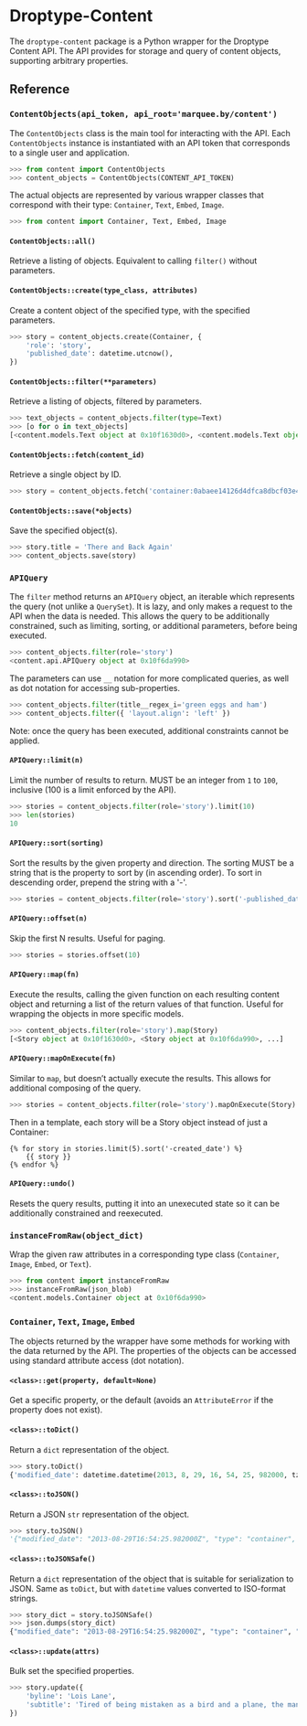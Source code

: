# Droptype-Content

The `droptype-content` package is a Python wrapper for the Droptype Content API. The API provides for storage and query of content objects, supporting arbitrary properties.


## Reference

### `ContentObjects(api_token, api_root='marquee.by/content')`

The `ContentObjects` class is the main tool for interacting with the API. Each `ContentObjects` instance is instantiated with an API token that corresponds to a single user and application.

```python
>>> from content import ContentObjects
>>> content_objects = ContentObjects(CONTENT_API_TOKEN)
```

The actual objects are represented by various wrapper classes that correspond with their type: `Container`, `Text`, `Embed`, `Image`.

```python
>>> from content import Container, Text, Embed, Image
```

#### `ContentObjects::all()`

Retrieve a listing of objects. Equivalent to calling `filter()` without parameters.

#### `ContentObjects::create(type_class, attributes)`

Create a content object of the specified type, with the specified parameters.

```python
>>> story = content_objects.create(Container, {
    'role': 'story',
    'published_date': datetime.utcnow(),
})
```

#### `ContentObjects::filter(**parameters)`

Retrieve a listing of objects, filtered by parameters.

```python
>>> text_objects = content_objects.filter(type=Text)
>>> [o for o in text_objects]
[<content.models.Text object at 0x10f1630d0>, <content.models.Text object at 0x10f6da990>, ...]
```

#### `ContentObjects::fetch(content_id)`

Retrieve a single object by ID.

```python
>>> story = content_objects.fetch('container:0abaee14126d4dfca8dbcf03e462cd48')
```

#### `ContentObjects::save(*objects)`

Save the specified object(s).

```python
>>> story.title = 'There and Back Again'
>>> content_objects.save(story)
```


### `APIQuery`

The `filter` method returns an `APIQuery` object, an iterable which represents the query (not unlike a `QuerySet`). It is lazy, and only makes a request to the API when the data is needed. This allows the query to be additionally constrained, such as limiting, sorting, or additional parameters, before being executed.

```python
>>> content_objects.filter(role='story')
<content.api.APIQuery object at 0x10f6da990>
```

The parameters can use `__` notation for more complicated queries, as well as dot notation for accessing sub-properties.

```python
>>> content_objects.filter(title__regex_i='green eggs and ham')
>>> content_objects.filter({ 'layout.align': 'left' })
```

Note: once the query has been executed, additional constraints cannot be applied.

#### `APIQuery::limit(n)`

Limit the number of results to return. MUST be an integer from `1` to `100`, inclusive (100 is a limit enforced by the API).

```python
>>> stories = content_objects.filter(role='story').limit(10)
>>> len(stories)
10
```

#### `APIQuery::sort(sorting)`

Sort the results by the given property and direction. The sorting MUST be a string that is the property to sort by (in ascending order). To sort in descending order, prepend the string with a '-'.

```python
>>> stories = content_objects.filter(role='story').sort('-published_date')
```

#### `APIQuery::offset(n)`

Skip the first N results. Useful for paging.

```python
>>> stories = stories.offset(10)
```

#### `APIQuery::map(fn)`

Execute the results, calling the given function on each resulting content object and returning a list of the return values of that function. Useful for wrapping the objects in more specific models.

```python
>>> content_objects.filter(role='story').map(Story)
[<Story object at 0x10f1630d0>, <Story object at 0x10f6da990>, ...]
```

#### `APIQuery::mapOnExecute(fn)`

Similar to `map`, but doesn’t actually execute the results. This allows for additional composing of the query.

```python
>>> stories = content_objects.filter(role='story').mapOnExecute(Story)
```

Then in a template, each story will be a Story object instead of just a Container:

```jinja
{% for story in stories.limit(5).sort('-created_date') %}
    {{ story }}
{% endfor %}
```

#### `APIQuery::undo()`

Resets the query results, putting it into an unexecuted state so it can be additionally constrained and reexecuted.


### `instanceFromRaw(object_dict)`

Wrap the given raw attributes in a corresponding type class (`Container`, `Image`, `Embed`, or `Text`).

```python
>>> from content import instanceFromRaw
>>> instanceFromRaw(json_blob)
<content.models.Container object at 0x10f6da990>
```


### `Container`, `Text`, `Image`, `Embed`

The objects returned by the wrapper have some methods for working with the data returned by the API. The properties of the objects can be accessed using standard attribute access (dot notation).

#### `<class>::get(property, default=None)`

Get a specific property, or the default (avoids an `AttributeError` if the property does not exist).

#### `<class>::toDict()`

Return a `dict` representation of the object.

```python
>>> story.toDict()
{'modified_date': datetime.datetime(2013, 8, 29, 16, 54, 25, 982000, tzinfo=<UTC>), 'type': 'container', 'role': 'story', ... }'
```

#### `<class>::toJSON()`

Return a JSON `str` representation of the object.

```python
>>> story.toJSON()
'{"modified_date": "2013-08-29T16:54:25.982000Z", "type": "container", "role": "story", ... }'
```

#### `<class>::toJSONSafe()`

Return a `dict` representation of the object that is suitable for serialization to JSON. Same as `toDict`, but with `datetime` values converted to ISO-format strings.

```python
>>> story_dict = story.toJSONSafe()
>>> json.dumps(story_dict)
{"modified_date": "2013-08-29T16:54:25.982000Z", "type": "container", "role": "story", ... }
```

#### `<class>::update(attrs)`

Bulk set the specified properties.

```python
>>> story.update({
    'byline': 'Lois Lane',
    'subtitle': 'Tired of being mistaken as a bird and a plane, the man of steel speaks out',
})
```
